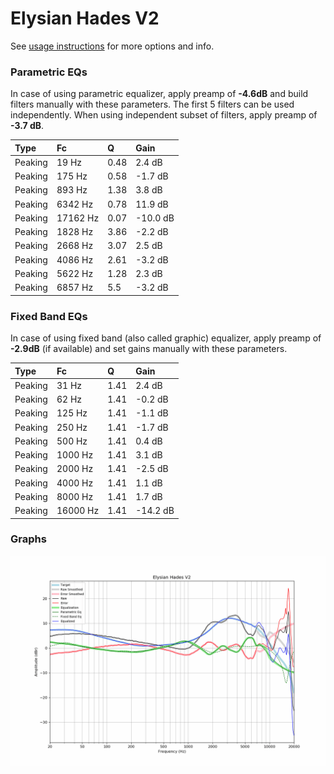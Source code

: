 # Elysian Hades V2
See [usage instructions](https://github.com/jaakkopasanen/AutoEq#usage) for more options and info.

### Parametric EQs
In case of using parametric equalizer, apply preamp of **-4.6dB** and build filters manually
with these parameters. The first 5 filters can be used independently.
When using independent subset of filters, apply preamp of **-3.7 dB**.

| Type    | Fc       |    Q | Gain     |
|:--------|:---------|:-----|:---------|
| Peaking | 19 Hz    | 0.48 | 2.4 dB   |
| Peaking | 175 Hz   | 0.58 | -1.7 dB  |
| Peaking | 893 Hz   | 1.38 | 3.8 dB   |
| Peaking | 6342 Hz  | 0.78 | 11.9 dB  |
| Peaking | 17162 Hz | 0.07 | -10.0 dB |
| Peaking | 1828 Hz  | 3.86 | -2.2 dB  |
| Peaking | 2668 Hz  | 3.07 | 2.5 dB   |
| Peaking | 4086 Hz  | 2.61 | -3.2 dB  |
| Peaking | 5622 Hz  | 1.28 | 2.3 dB   |
| Peaking | 6857 Hz  | 5.5  | -3.2 dB  |

### Fixed Band EQs
In case of using fixed band (also called graphic) equalizer, apply preamp of **-2.9dB**
(if available) and set gains manually with these parameters.

| Type    | Fc       |    Q | Gain     |
|:--------|:---------|:-----|:---------|
| Peaking | 31 Hz    | 1.41 | 2.4 dB   |
| Peaking | 62 Hz    | 1.41 | -0.2 dB  |
| Peaking | 125 Hz   | 1.41 | -1.1 dB  |
| Peaking | 250 Hz   | 1.41 | -1.7 dB  |
| Peaking | 500 Hz   | 1.41 | 0.4 dB   |
| Peaking | 1000 Hz  | 1.41 | 3.1 dB   |
| Peaking | 2000 Hz  | 1.41 | -2.5 dB  |
| Peaking | 4000 Hz  | 1.41 | 1.1 dB   |
| Peaking | 8000 Hz  | 1.41 | 1.7 dB   |
| Peaking | 16000 Hz | 1.41 | -14.2 dB |

### Graphs
![](./Elysian%20Hades%20V2.png)